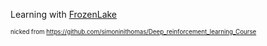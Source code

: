 Learning with [FrozenLake](https://github.com/vsee/uoe_programmingclub/blob/master/projects/rl/frozenlake/frozenlake.ipynb)

<sub><sup>nicked from https://github.com/simoninithomas/Deep_reinforcement_learning_Course</sup></sub>
